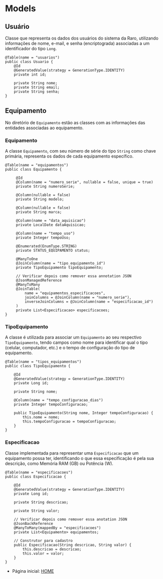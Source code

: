 # Models

## Usuário

Classe que representa os dados dos usuários do sistema da Raro, utilizando informações de nome, e-mail, e senha (encriptograda) associadas a um identificador do tipo `Long`.

```
@Table(name = "usuarios")
public class Usuario {
    @Id
    @GeneratedValue(strategy = GenerationType.IDENTITY)
    private int id;

    private String nome;
    private String email;
    private String senha;
}

```

## Equipamento

No diretório de ``Equipamento`` estão as classes com as informações das entidades associadas ao equipamento.

### Equipamento

A classe ``Equipamento``, com seu número de série do tipo `String` como chave primária, representa os dados de cada equipamento específico.

```
@Table(name = "equipamentos")
public class Equipamento {
	
	 @Id
	 @Column(name = "numero_serie", nullable = false, unique = true)
	 private String numeroSerie;
	 
	 @Column(nullable = false)
	 private String modelo;
	 
	 @Column(nullable = false)
	 private String marca;

	 @Column(name = "data_aquisicao")
	 private LocalDate dataAquisicao;

	 @Column(name = "tempo_uso")
	 private Integer tempoUso;

	 @Enumerated(EnumType.STRING)
	 private STATUS_EQUIPAMENTO status;
	 
	 @ManyToOne
	 @JoinColumn(name = "tipo_equipamento_id")
	 private TipoEquipamento tipoEquipamento;
	 
	 // Verificar depois como remover essa annotation JSON
	 @JsonManagedReference
	 @ManyToMany
	 @JoinTable(
	     name = "equipamentos_especificacoes",
	     joinColumns = @JoinColumn(name = "numero_serie"),
	     inverseJoinColumns = @JoinColumn(name = "especificacao_id")
	 )
	 private List<Especificacao> especificacoes;
}
```

### TipoEquipamento

A classe é utilizada para associar um `Equipamento` ao seu respectivo ``TipoEquipamento``, tendo campos como nome para identificar qual o tipo (celular, computador, etc.) e o tempo de configuração do tipo de equipamento.

```
@Table(name = "tipos_equipamentos")
public class TipoEquipamento {

    @Id
    @GeneratedValue(strategy = GenerationType.IDENTITY)
    private Long id;

    private String nome;

    @Column(name = "tempo_configuracao_dias")
    private Integer tempoConfiguracao;
    
    public TipoEquipamento(String nome, Integer tempoConfiguracao) {
    	this.nome = nome;
    	this.tempoConfiguracao = tempoConfiguracao;
    }
}
```

### Especificacao

Classe implementada para representar uma ``Especificacao`` que um equipamento possa ter, identificando o que essa especificação é pela sua descrição, como Memória RAM (GB) ou Potência (W).

```
@Table(name = "especificacoes")
public class Especificacao {

    @Id
    @GeneratedValue(strategy = GenerationType.IDENTITY)
    private Long id;

    private String descricao;

    private String valor;
    
    // Verificar depois como remover essa anotation JSON
    @JsonBackReference
    @ManyToMany(mappedBy = "especificacoes")
    private List<Equipamento> equipamentos;
    
    // Construtor para cadastro    
    public Especificacao(String descricao, String valor) {
        this.descricao = descricao;
        this.valor = valor;
    }
}
```

- Página inicial: [HOME](https://git.raroacademy.com.br/nicolas.oliveira/projeto-final/-/tree/develop?ref_type=heads)